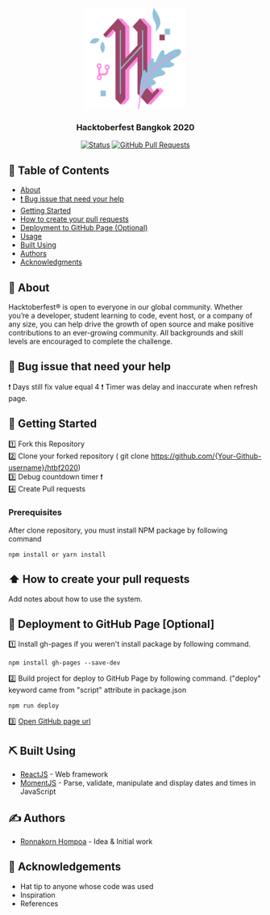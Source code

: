 <p align="center">
  <a href="" rel="noopener">
 <img width=200px height=200px src="./src/images/logo-icon.png" alt="HTBF logo"></a>
</p>

<h3 align="center">Hacktoberfest Bangkok 2020</h3>

<div align="center">

[![Status](https://img.shields.io/badge/status-active-success.svg)]()
[![GitHub Pull Requests](https://img.shields.io/github/issues-pr/kylelobo/The-Documentation-Compendium.svg)](https://github.com/kylelobo/The-Documentation-Compendium/pulls)
</div>

## 📝 Table of Contents

- [About](#about)
- [❗️ Bug issue that need your help](#bug)
- [Getting Started](#getting_started)
- [How to create your pull requests](#pull-requests)
- [Deployment to GitHub Page (Optional)](#deployment)
- [Usage](#usage)
- [Built Using](#built_using)
- [Authors](#authors)
- [Acknowledgments](#acknowledgement)

## 🧐 About <a name = "about"></a>

Hacktoberfest® is open to everyone in our global community. Whether you’re a developer, student learning to code, event host, or a company of any size, you can help drive the growth of open source and make positive contributions to an ever-growing community. All backgrounds and skill levels are encouraged to complete the challenge.

## 🦠 Bug issue that need your help <a name="bug"></a>
❗️ Days still fix value equal 4
❗️ Timer was delay and inaccurate when refresh page.

## 🏁 Getting Started <a name = "getting_started"></a>

1️⃣ Fork this Repository <br/>
2️⃣ Clone your forked repository ( git clone https://github.com/{Your-Github-username}/htbf2020) <br/>
3️⃣ Debug countdown timer ❗️ <br/>
4️⃣ Create Pull requests

### Prerequisites

After clone repository, you must install NPM package by following command

```
npm install or yarn install
```


## ⬆️ How to create your pull requests <a name="pull-requests"></a>

Add notes about how to use the system.

## 🚀 Deployment to GitHub Page [Optional] <a name = "deployment"></a>

1️⃣ Install gh-pages if you weren't install package by following command. <br/>
```
npm install gh-pages --save-dev
```
2️⃣ Build project for deploy to GitHub Page by following command. ("deploy" keyword came from "script" attribute in package.json <br/>
```
npm run deploy
```
3️⃣ [Open GitHub page url](https://kasettakorn.github.io/htbf2020/) <br/>

## ⛏️ Built Using <a name = "built_using"></a>

- [ReactJS](https://reactjs.org/) - Web framework
- [MomentJS](https://momentjs.com) - Parse, validate, manipulate and display dates and times in JavaScript

## ✍️ Authors <a name = "authors"></a>

- [Ronnakorn Hompoa](https://github.com/kasettakorn) - Idea & Initial work


## 🎉 Acknowledgements <a name = "acknowledgement"></a>

- Hat tip to anyone whose code was used
- Inspiration
- References
